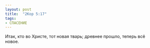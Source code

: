 ```yaml
---
layout: post
title:  "2Кор 5:17"
tags:
- СПАСЕНИЕ
---
```


Итак, кто во Христе, тот новая тварь; древнее прошло, теперь всё новое.
